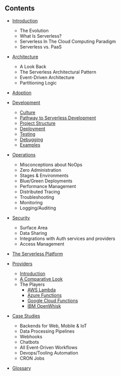 ## Contents

* [Introduction](./introduction.md)
    * The Evolution
    * What Is Serverless?
    * Serverless In The Cloud Computing Paradigm
    * Serverless vs. PaaS
      
* [Architecture](./architecture/README.md)
    * A Look Back
    * The Serverless Architectural Pattern
    * Event-Driven Architecture
    * Partitioning Logic

* [Adoption](./adoption/README.md)

* [Development](./dev/README.md)
    * [Culture](./dev/culture.md)
    * [Pathway to Serverless Development](./dev/pathway_to_sls.md)
    * [Project Structure](./dev/project_structure.md)
    * [Deployment](./dev/deployment.md)
    * [Testing](./dev/testing.md)
    * [Debugging](./dev/debugging.md)
    * [Examples](./dev/examples.md)
    
* [Operations](./ops/README.md)
    * Misconceptions about NoOps
    * Zero Administration    
    * Stages & Environments
    * Blue/Green Deployments
    * Performance Management
    * Distributed Tracing
    * Troubleshooting
    * Monitoring
    * Logging/Auditing

* [Security](./security/README.md)
    * Surface Area
    * Data Sharing 
    * Integrations with Auth services and providers
    * Access Management

* [The Serverless Platform](./platform/README.md)

* [Providers](./providers/README.md)
    * [Introduction](./providers/README.md#introduction)
    * [A Comparative Look](./providers/README.md#a-comparative-look)
    * The Players
      * [AWS Lambda](./providers/aws.md)
      * [Azure Functions](./providers/azure.md)
      * [Google Cloud Functions](./providers/gcf.md)
      * [IBM OpenWhisk](./providers/openwhisk.md)

* [Case Studies](./case_studies/README.md)
    * Backends for Web, Mobile & IoT
    * Data Processing Pipelines
    * Webhooks
    * Chatbots
    * All Event-Driven Workflows
    * Devops/Tooling Automation
    * CRON Jobs

* [Glossary](./glossary.md)
